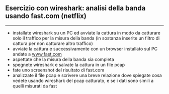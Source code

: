 ## Esercizio con wireshark: analisi della banda usando fast.com (netflix)	

---

- installate wireshark su un PC ed avviate la cattura in modo da catturare solo il traffico per la misura della banda (in sostanza inserite un filtro di cattura per non catturare altro traffico)												
- avviate la cattura e successivamente con un browser installato sul PC andate a www.fast.com												
- aspettate che la misura della banda sia completa												
- spegnete wireshark e salvate la cattura in un file pcap												
- fate uno screenshot del risultato di fast.com												
- analizzate il file pcap e scrivere una breve relazione dove spiegate cosa vedete usando wireshark del pcap catturato, e se i dati sono simili a quelli misurati da fast												